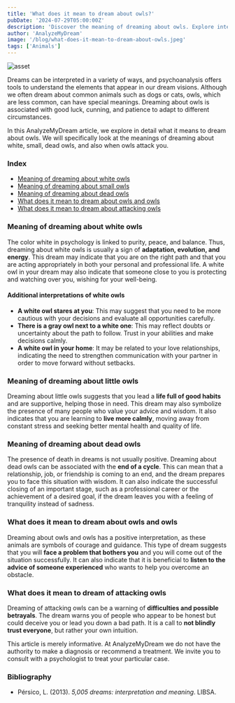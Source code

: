 ```yaml
---
title: 'What does it mean to dream about owls?'
pubDate: '2024-07-29T05:00:00Z'
description: 'Discover the meaning of dreaming about owls. Explore interpretations of white owls, small owls, dead owls, and more.'
author: 'AnalyzeMyDream'
image: '/blog/what-does-it-mean-to-dream-about-owls.jpeg'
tags: ['Animals']
---
```


![asset](/blog/what-does-it-mean-to-dream-about-owls.jpeg)

Dreams can be interpreted in a variety of ways, and psychoanalysis offers tools to understand the elements that appear in our dream visions. Although we often dream about common animals such as dogs or cats, owls, which are less common, can have special meanings. Dreaming about owls is associated with good luck, cunning, and patience to adapt to different circumstances.

In this AnalyzeMyDream article, we explore in detail what it means to dream about owls. We will specifically look at the meanings of dreaming about white, small, dead owls, and also when owls attack you.

### Index

- [Meaning of dreaming about white owls](#meaning-of-dreaming-about-white-owls)
- [Meaning of dreaming about small owls](#meaning-of-dreaming-about-small-owls)
- [Meaning of dreaming about dead owls](#meaning-of-dreaming-about-dead-owls)
- [What does it mean to dream about owls and owls](#what-does-it-mean-to-dream-about-owls-and-owls)
- [What does it mean to dream about attacking owls](#what-does-it-mean-to-dream-about-attacking-owls)

### Meaning of dreaming about white owls

The color white in psychology is linked to purity, peace, and balance. Thus, dreaming about white owls is usually a sign of **adaptation, evolution, and energy**. This dream may indicate that you are on the right path and that you are acting appropriately in both your personal and professional life. A white owl in your dream may also indicate that someone close to you is protecting and watching over you, wishing for your well-being.

#### Additional interpretations of white owls

- **A white owl stares at you**: This may suggest that you need to be more cautious with your decisions and evaluate all opportunities carefully.
- **There is a gray owl next to a white one**: This may reflect doubts or uncertainty about the path to follow. Trust in your abilities and make decisions calmly.
- **A white owl in your home**: It may be related to your love relationships, indicating the need to strengthen communication with your partner in order to move forward without setbacks.

### Meaning of dreaming about little owls

Dreaming about little owls suggests that you lead a **life full of good habits** and are supportive, helping those in need. This dream may also symbolize the presence of many people who value your advice and wisdom. It also indicates that you are learning to **live more calmly**, moving away from constant stress and seeking better mental health and quality of life.

### Meaning of dreaming about dead owls

The presence of death in dreams is not usually positive. Dreaming about dead owls can be associated with the **end of a cycle**. This can mean that a relationship, job, or friendship is coming to an end, and the dream prepares you to face this situation with wisdom. It can also indicate the successful closing of an important stage, such as a professional career or the achievement of a desired goal, if the dream leaves you with a feeling of tranquility instead of sadness.

### What does it mean to dream about owls and owls

Dreaming about owls and owls has a positive interpretation, as these animals are symbols of courage and guidance. This type of dream suggests that you will **face a problem that bothers you** and you will come out of the situation successfully. It can also indicate that it is beneficial to **listen to the advice of someone experienced** who wants to help you overcome an obstacle.

### What does it mean to dream of attacking owls

Dreaming of attacking owls can be a warning of **difficulties and possible betrayals**. The dream warns you of people who appear to be honest but could deceive you or lead you down a bad path. It is a call to **not blindly trust everyone**, but rather your own intuition. 

This article is merely informative. At AnalyzeMyDream we do not have the authority to make a diagnosis or recommend a treatment. We invite you to consult with a psychologist to treat your particular case.

### Bibliography

- Pérsico, L. (2013). *5,005 dreams: interpretation and meaning*. LIBSA.